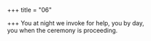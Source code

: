 +++
title = "06"

+++
You at night we invoke for help, you by day,  
you when the ceremony is proceeding.  